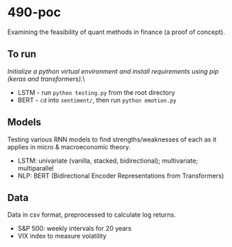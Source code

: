 # 490-poc
Examining the feasibility of quant methods in finance (a proof of concept).

## To run
*Initialize a python virtual environment and install requirements using pip (keras and transformers).*\
* LSTM - run `python testing.py` from the root directory
* BERT - `cd` into `sentiment/`, then run `python emotion.py`

## Models
Testing various RNN models to find strengths/weaknesses of each as it applies in micro & macroeconomic theory.
* LSTM: univariate (vanilla, stacked, bidirectional); multivariate; multiparallel
* NLP: BERT (Bidirectional Encoder Representations from Transformers)

## Data
Data in csv format, preprocessed to calculate log returns.
* S&P 500: weekly intervals for 20 years
* VIX index to measure volatility
